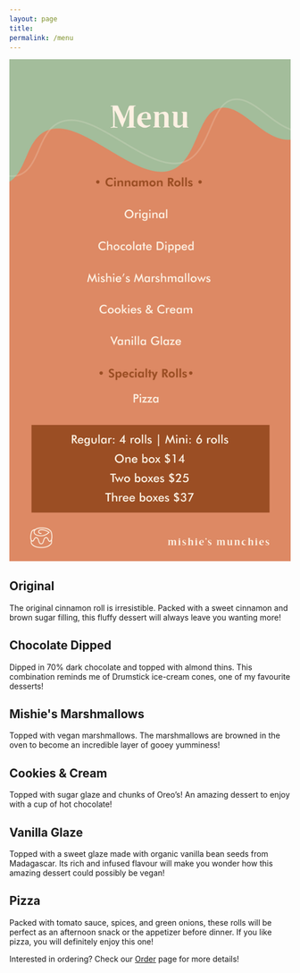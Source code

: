 ```yaml
---
layout: page
title: 
permalink: /menu
---
```


<img class="menu-img" 
     src="../assets/img/menu.svg"
     alt="Menu"/>

## Original
The original cinnamon roll is irresistible. Packed with a sweet cinnamon and brown sugar filling, this fluffy dessert will always leave you wanting more!

## Chocolate Dipped
Dipped in 70% dark chocolate and topped with almond thins. This combination reminds me of Drumstick ice-cream cones, one of my favourite desserts!

## Mishie's Marshmallows
Topped with vegan marshmallows. The marshmallows are browned in the oven to become an incredible layer of gooey yumminess!

## Cookies & Cream
Topped with sugar glaze and chunks of Oreo’s! An amazing dessert to enjoy with a cup of hot chocolate!

## Vanilla Glaze
Topped with a sweet glaze made with organic vanilla bean seeds from Madagascar. Its rich and infused flavour will make you wonder how this amazing dessert could possibly be vegan!

## Pizza
Packed with tomato sauce, spices, and green onions, these rolls will be perfect as an afternoon snack or the appetizer before dinner. If you like pizza, you will definitely enjoy this one!

Interested in ordering? Check our [Order](order) page for more details!
